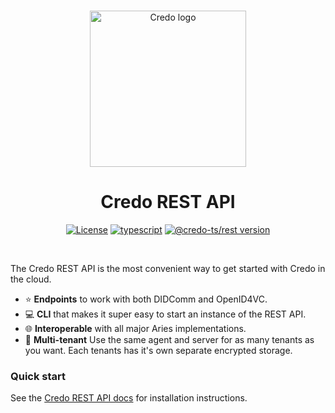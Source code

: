 <p align="center">
  <br />
  <img
    alt="Credo logo"
    src="https://github.com/openwallet-foundation/credo-ts/blob/c7886cb8377ceb8ee4efe8d264211e561a75072d/images/credo-logo.png"
    height="250px"
  />
</p>
<h1 align="center"><b>Credo REST API</b></h1>
<p align="center">
  <a
    href="https://raw.githubusercontent.com/openwallet-foundation/credo-ts-ext/main/LICENSE"
    ><img
      alt="License"
      src="https://img.shields.io/badge/License-Apache%202.0-blue.svg"
  /></a>
  <a href="https://www.typescriptlang.org/"
    ><img
      alt="typescript"
      src="https://img.shields.io/badge/%3C%2F%3E-TypeScript-%230074c1.svg"
  /></a>
    <a href="https://www.npmjs.com/package/@credo-ts/rest"
    ><img
      alt="@credo-ts/rest version"
      src="https://img.shields.io/npm/v/@credo-ts/rest"
  /></a>

</p>
<br />

The Credo REST API is the most convenient way to get started with Credo in the cloud.

- ⭐ **Endpoints** to work with both DIDComm and OpenID4VC.
- 💻 **CLI** that makes it super easy to start an instance of the REST API.
- 🌐 **Interoperable** with all major Aries implementations.
- 🧑 **Multi-tenant** Use the same agent and server for as many tenants as you want. Each tenants has it's own separate encrypted storage.

### Quick start

See the [Credo REST API docs](https://credo.js.org/guides/extensions/rest) for installation instructions.
